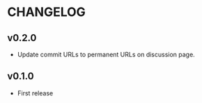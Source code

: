 # CHANGELOG

## v0.2.0

* Update commit URLs to permanent URLs on discussion page.

## v0.1.0

* First release
